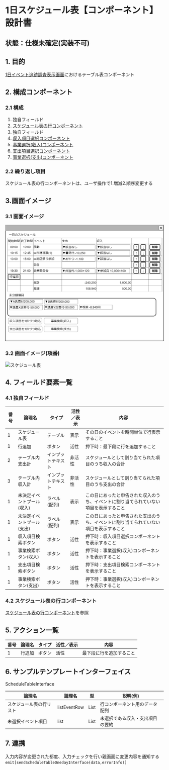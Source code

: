 ﻿# 1日スケジュール表【コンポーネント】設計書

## 状態：仕様未確定(実装不可)

## 1. 目的

[1日イベント追跡調査表示画面](./trace_event_oneday.md)におけるテーブル表コンポーネント

## 2. 構成コンポーネント

### 2.1 構成

1. 独自フィールド
2. [スケジュール表の行コンポーネント](./schedule_row.md)
3. 独自フィールド
4. [収入項目選択コンポーネント](./#)
5. [事業選択(収入)コンポーネント](./#)
6. [支出項目選択コンポーネント](./#)
7. [事業選択(支出)コンポーネント](./#)

### 2.2 繰り返し項目

スケジュール表の行コンポーネントは、ユーザ操作で1.増減2.順序変更する

## 3.画面イメージ

### 3.1 画面イメージ

![1日スケジュール表](image/スケジュール表.drawio.png)

### 3.2 画面イメージ(項番)

![スケジュール表](image/スケジュール表項番.drawio.png)

## 4. フィールド要素一覧

### 4.1 独自フィールド

| 番号 |           論理名           |       タイプ       | 活性／表示 |                                          内容                                          |
| ---- | -------------------------- | ------------------ | ---------- | -------------------------------------------------------------------------------------- |
| 1    | スケジュール表             | テーブル           | 表示       | その日のイベントを時間単位で行表示すること                                             |
| 1    | 行追加                     | ボタン             | 活性       | 押下時：最下段に行を追加すること                                                       |
| 2    | テーブル内支出計           | インプットテキスト | 非活性     | スケジュールとして割り当てられた項目のうち収入の合計                                   |
| 3    | テーブル内収入計           | インプットテキスト | 非活性     | スケジュールとして割り当てられた項目のうち支出の合計                                   |
| 1    | 未決定イベントプール(収入) | ラベル(配列)       | 表示       | この日にあったと申告された収入のうち、イベントに割り当てられていない項目を表示すること |
| 1    | 未決定イベントプール(支出) | ラベル(配列)       | 表示       | この日にあったと申告された支出のうち、イベントに割り当てられていない項目を表示すること |
| 1    | 収入項目検索ボタン         | ボタン             | 活性       | 押下時：収入項目選択コンポーネントを表示すること                                       |
| 1    | 事業検索ボタン(収入)       | ボタン             | 活性       | 押下時：事業選択(収入)コンポーネントを表示すること                                     |
| 1    | 支出項目検索ボタン         | ボタン             | 活性       | 押下時：支出項目検索コンポーネントを表示すること                                       |
| 1    | 事業検索ボタン(支出)       | ボタン             | 活性       | 押下時：事業選択(収入)コンポーネントを表示すること                                     |

### 4.2 スケジュール表の行コンポーネント

[スケジュール表の行コンポーネント](./schedule_row.md)を参照

## 5. アクション一覧

| 番号 | 論理名 | タイプ | 活性／表示 |           内容           |
| ---- | ------ | ------ | ---------- | ------------------------ |
| 1    | 行追加 | ボタン | 活性       | 最下段に行を追加すること |

## 6. サンプルテンプレートインターフェイス

ScheduleTableInterface

 |          論理名          |    論理名    |               型                |             説明(例)             |
 | ------------------------ | ------------ | ------------------------------- | -------------------------------- |
 | スケジュール表の行リスト | listEventRow | List<TableScheduleRowInterface> | 行コンポーネント用のデータ配列   |
 | 未選択イベント項目       | list         | List<EventDigestInterface>      | 未選択である収入・支出項目の要約 |

## 7. 連携

入力内容が変更された都度、入力チェックを行い親画面に変更内容を通知する`emit[sendScheduleTableOnedayInterface(data,errorInfo)]`

